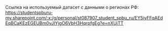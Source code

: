 Ссылка на используемый датасет с данными о регионах РФ: 
https://studentspburu-my.sharepoint.com/:x:/g/personal/st087907_student_spbu_ru/EY5iyFFqAEdEqBCaKEzEGEUBm0vJIYjgO6VbH3HqrpfgEg?e=nXUjTT
